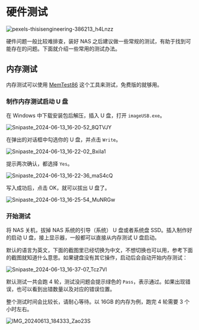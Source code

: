 # 硬件测试

![pexels-thisisengineering-386213_h4Lnzz](https://img-1255332810.cos.ap-chengdu.myqcloud.com/pexels-thisisengineering-386213_h4Lnzz.jpg)

硬件问题一般比较难排查，装好 NAS 之后建议做一些常规的测试，有助于找到可能存在的问题。下面就介绍一些常用的测试办法。

## 内存测试

内存测试可以使用 [MemTest86](https://www.memtest86.com/) 这个工具来测试，免费版的就够用。

### 制作内存测试启动 U 盘

在 Windows 中下载安装包后解压，插入 U 盘，打开 `imageUSB.exe`。

![Snipaste_2024-06-13_16-20-52_8QTVJY](https://img-1255332810.cos.ap-chengdu.myqcloud.com/Snipaste_2024-06-13_16-20-52_8QTVJY.png)

在弹出的对话框中勾选你的 U 盘，并点击 `Write`。

![Snipaste_2024-06-13_16-22-02_BxiIa1](https://img-1255332810.cos.ap-chengdu.myqcloud.com/Snipaste_2024-06-13_16-22-02_BxiIa1.png)

提示两次确认，都选择 `Yes`。

![Snipaste_2024-06-13_16-22-36_maS4cQ](https://img-1255332810.cos.ap-chengdu.myqcloud.com/Snipaste_2024-06-13_16-22-36_maS4cQ.png)

写入成功后，点击 OK，就可以拔出 U 盘了。

![Snipaste_2024-06-13_16-25-54_MuNRGw](https://img-1255332810.cos.ap-chengdu.myqcloud.com/Snipaste_2024-06-13_16-25-54_MuNRGw.png)

### 开始测试

将 NAS 关机，拔掉 NAS 系统的引导（系统） U 盘或者系统盘 SSD。插入制作好的启动 U 盘，接上显示器，一般都可以直接从内存测试 U 盘启动。

默认的语言为英文，下面的截图里已经切换为中文，不想切换也可以用，参考下面的截图就知道什么意思。如果键盘没有其它操作，启动后会自动开始内存测试：

![Snipaste_2024-06-13_16-37-07_Tcz7Vl](https://img-1255332810.cos.ap-chengdu.myqcloud.com/Snipaste_2024-06-13_16-37-07_Tcz7Vl.jpg)

默认测试一共会跑 4 轮，测试没问题会提示绿色的 `Pass`，表示通过。如果出现错误，也可以看到出错数量以及对应的错误位置。

整个测试时间会比较长，请耐心等待。以 16GB 的内存为例，跑完 4 轮需要 3 个小时左右。

![IMG_20240613_184333_Zao23S](https://img-1255332810.cos.ap-chengdu.myqcloud.com/IMG_20240613_184333_Zao23S.jpg)
